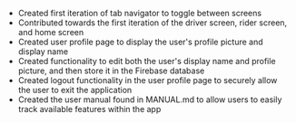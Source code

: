 * Created first iteration of tab navigator to toggle between screens
* Contributed towards the first iteration of the driver screen, rider screen, and home screen
* Created user profile page to display the user's profile picture and display name
* Created functionality to edit both the user's display name and profile picture, and then store it in the Firebase database
* Created logout functionality in the user profile page to securely allow the user to exit the application
* Created the user manual found in MANUAL.md to allow users to easily track available features within the app
